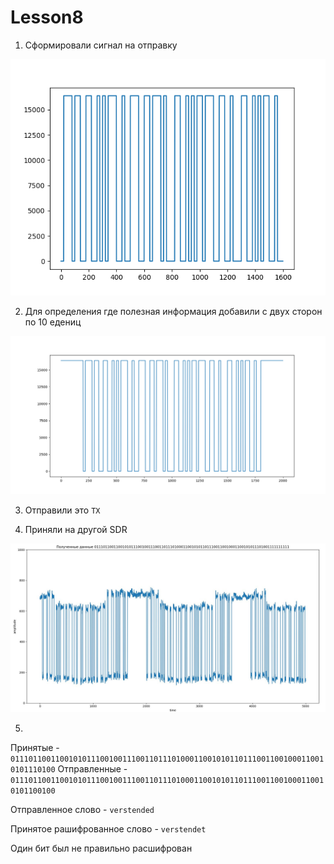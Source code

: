 # Lesson8

1. Сформировали сигнал на отправку

<img src = "photo/Figure_2.png">

2. Для определения где полезная информация добавили с двух сторон по 10 едениц

<img src = "photo/Figure_1.png">

3. Отправили это `TX`

4. Приняли на другой SDR  

<img src = "photo/p3.jpg">

5. 

Принятые -     `01110110011001010111001001110011011101000110010101101110011001000110010101110100`
Отправленные - `01110110011001010111001001110011011101000110010101101110011001000110010101100100`

Отправленное слово - `verstended`

Принятое рашифрованное слово - `verstendet`

Один бит был не правильно расшифрован